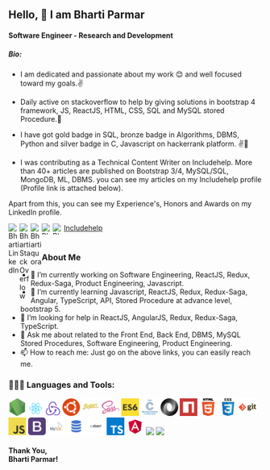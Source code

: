 ## Hello, 👋 I am Bharti Parmar
#### Software Engineer - Research and Development

##### Bio:
* I am dedicated and passionate about my work 😊 and well focused toward my goals.✌️

* Daily active on stackoverflow to help by giving solutions in bootstrap 4 framework, JS, ReactJS, HTML, CSS, SQL and MySQL stored Procedure.🤝

* I have got gold badge in SQL, bronze badge in Algorithms, DBMS, Python and silver badge in C, Javascript on hackerrank platform. ✌️🥇

* I was contributing as a Technical Content Writer on Includehelp. More than 40+ articles are published on Bootstrap 3/4, MySQL/SQL, MongoDB, ML, DBMS. you can see my articles on my Includehelp profile (Profile link is attached below).

Apart from this, you can see my Experience's, Honors and Awards on my LinkedIn profile. 

<a href="https://www.includehelp.com/Members/bharti-parmar.aspx">
  Includehelp
</a>
<a href="https://in.linkedin.com/in/bharti-parmar-827279135">
  <img align="left" alt="Bharti LinkedIn" width="22px" src="https://cdn.jsdelivr.net/npm/simple-icons@v3/icons/linkedin.svg" />
</a>
<a href="https://stackoverflow.com/users/13074821/bharti-parmar">
  <img align="left" alt="Bharti StackOverflow" width="22px" src="https://cdn.jsdelivr.net/npm/simple-icons@v3/icons/stackoverflow.svg" />
</a>
<a href="https://www.quora.com/profile/Ibharti-Parmar">
  <img align="left" alt="Bharti quora" width="22px" src="https://cdn.jsdelivr.net/npm/simple-icons@v3/icons/quora.svg" />
</a>
<!--
<a href="https://auth.geeksforgeeks.org/user/parmarbharti25">
  <img align="left" alt="Bharti geeks" width="22px" src="https://cdn.jsdelivr.net/npm/simple-icons@v3/icons/geeksforgeeks.svg" />
</a>
<a href="https://medium.com/@parmarbharti25">
  <img align="left" alt="Bharti medium" width="22px" src="https://cdn.jsdelivr.net/npm/simple-icons@v3/icons/medium.svg" />
</a>
-->
<a href="https://www.hackerrank.com/parmarbharti25?hr_r=1">
  <img align="left" alt="Bharti Hackerrank" width="22px" height="22px" src="https://cdn.jsdelivr.net/npm/simple-icons@v3/icons/hackerrank.svg" />
</a>
<a href="https://github.com/Bharti-Parmar">
  <img alt="Bharti Github" align="left" width="22px" height="22px" src="https://cdn.jsdelivr.net/npm/simple-icons@v3/icons/github.svg" width="25px" />
</a>
<!--
<a href="mailto://parmarbharti25@gmail.com">
  <img align="left" alt="Bharti Gmail" width="22px" src="https://cdn.jsdelivr.net/npm/simple-icons@v3/icons/gmail.svg" />
</a>
-->
<br />
<br />

### About Me

- 🔭 I’m currently working on Software Engineering, ReactJS, Redux, Redux-Saga, Product Engineering, Javascript.
- 🌱 I’m currently learning Javascript, ReactJS, Redux, Redux-Saga, Angular, TypeScript, API, Stored Procedure at advance level, bootstrap 5.
- 🤔 I’m looking for help in ReactJS, AngularJS, Redux, Redux-Saga, TypeScript.
- 💬 Ask me about related to the Front End, Back End, DBMS, MySQL Stored Procedures, Software Engineering, Product Engineering.
- 📫 How to reach me: Just go on the above links, you can easily reach me.


### 👨🏻‍💻 Languages and Tools: 
<img height="35" src="https://raw.githubusercontent.com/github/explore/80688e429a7d4ef2fca1e82350fe8e3517d3494d/topics/nodejs/nodejs.png"></img>
<img height="30" src="https://raw.githubusercontent.com/github/explore/80688e429a7d4ef2fca1e82350fe8e3517d3494d/topics/react/react.png"></img>
<img height="30" src="https://raw.githubusercontent.com/github/explore/80688e429a7d4ef2fca1e82350fe8e3517d3494d/topics/redux/redux.png"></img>
<img height="35" src="https://raw.githubusercontent.com/github/explore/80688e429a7d4ef2fca1e82350fe8e3517d3494d/topics/ubuntu/ubuntu.png"></img>
<img height="35" src="https://raw.githubusercontent.com/github/explore/80688e429a7d4ef2fca1e82350fe8e3517d3494d/topics/babel/babel.png"></img>
<img height="35" src="https://raw.githubusercontent.com/github/explore/80688e429a7d4ef2fca1e82350fe8e3517d3494d/topics/sass/sass.png"></img>
<img height="35" src="https://raw.githubusercontent.com/github/explore/80688e429a7d4ef2fca1e82350fe8e3517d3494d/topics/es6/es6.png"></img>
<img height="35" src="https://raw.githubusercontent.com/github/explore/80688e429a7d4ef2fca1e82350fe8e3517d3494d/topics/c/c.png"></img>
<img height="35" src="https://raw.githubusercontent.com/github/explore/80688e429a7d4ef2fca1e82350fe8e3517d3494d/topics/json/json.png"></img>
<img height="35" src="https://raw.githubusercontent.com/github/explore/80688e429a7d4ef2fca1e82350fe8e3517d3494d/topics/npm/npm.png"></img>
<img height="35" src="https://raw.githubusercontent.com/github/explore/80688e429a7d4ef2fca1e82350fe8e3517d3494d/topics/html/html.png"></img>
<img height="35" src="https://raw.githubusercontent.com/github/explore/80688e429a7d4ef2fca1e82350fe8e3517d3494d/topics/css/css.png"></img>
<img height="35" src="https://raw.githubusercontent.com/github/explore/80688e429a7d4ef2fca1e82350fe8e3517d3494d/topics/git/git.png"></img>
<img height="35" src="https://raw.githubusercontent.com/github/explore/80688e429a7d4ef2fca1e82350fe8e3517d3494d/topics/javascript/javascript.png"></img>
<img height="35" src="https://raw.githubusercontent.com/github/explore/80688e429a7d4ef2fca1e82350fe8e3517d3494d/topics/bootstrap/bootstrap.png"></img>
<img height="35" src="https://raw.githubusercontent.com/github/explore/80688e429a7d4ef2fca1e82350fe8e3517d3494d/topics/mysql/mysql.png"></img>
<img height="35" src="https://raw.githubusercontent.com/github/explore/80688e429a7d4ef2fca1e82350fe8e3517d3494d/topics/sql/sql.png"></img>
<img height="35" src="https://raw.githubusercontent.com/github/explore/80688e429a7d4ef2fca1e82350fe8e3517d3494d/topics/jquery/jquery.png"></img>
<img height="35" src="https://raw.githubusercontent.com/github/explore/80688e429a7d4ef2fca1e82350fe8e3517d3494d/topics/typescript/typescript.png"></img>
<img height="35" src="https://raw.githubusercontent.com/github/explore/80688e429a7d4ef2fca1e82350fe8e3517d3494d/topics/angular/angular.png"></img>
<img height="35" src="https://cdn.jsdelivr.net/npm/simple-icons@v3/icons/swagger.svg"></img>
<img height="35" src="https://cdn.jsdelivr.net/npm/simple-icons@v3/icons/postman.svg"></img>


#### Thank You, <br /> Bharti Parmar!
